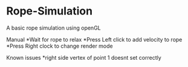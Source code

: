 # Rope-Simulation
A basic rope simulation using openGL

Manual
	*Wait for rope to relax
	*Press Left click to add velocity to rope
	*Press Right clock to change render mode

Known issues
	*right side vertex of point 1 doesnt set correctly